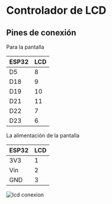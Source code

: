 # Controlador de LCD

## Pines de conexión

Para la pantalla 

| ESP32 | LCD |
|-------|-----|
| D5 | 8 |
| D18 | 9 |
| D19 | 10 |
| D21 | 11 |
| D22 | 7 |
| D23 | 6 |

La alimentación de la pantalla

| ESP32 | LCD |
|-------|-----|
| 3V3 | 1 |
| Vin | 2 |
| GND | 3 |

![lcd conexion](/lcd_conexion.jpg)
